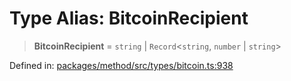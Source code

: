 # Type Alias: BitcoinRecipient

> **BitcoinRecipient** = `string` \| `Record`&lt;`string`, `number` \| `string`&gt;

Defined in: [packages/method/src/types/bitcoin.ts:938](https://github.com/dcdpr/did-btcr2-js/blob/4a717493e735221d072999f212891939f4de3f23/packages/method/src/types/bitcoin.ts#L938)
